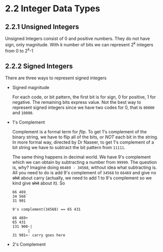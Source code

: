 # 2.2 Integer Data Types

## 2.2.1 Unsigned Integers

Unsigned Integers consist of 0 and positive numbers. They do not have sign, only magnitude. With *k* number of bits we can represent 2<sup>*k*</sup>  integers from 0 to 2<sup>*k*</sup>-1

## 2.2.2 Signed Integers

There are three ways to represent signed integers

- Signed magnitude

    For each code, or bit pattern, the first bit is for sign, 0 for positive, 1 for negative. The remaining bits express value.
    Not the best way to represent signed integers since we have two codes for 0, that is `00000` and `10000`.

- 1's Complement

    Complement is a formal term for *flip*. To get 1's complement of the binary string, we have to flip all of the bits, or *NOT* each bit in the string. In more formal way, directed by Dr Naseer, to get 1's complement of a bit string we have to subtract the bit pattern from `11111`.

    The same thing happens in decimal world. We have 9's complement which we can obtain by subtracting a number from `99999`. The question is, why? Imagine doing `66469 - 34568`, without idea what subtracting is. All you need to do is add 9's complement of `34568` to `66469` and give no ~~shit~~ about carry (actually, we need to add 1 to 9's complement so we kind give ~~shit~~ about it). So

    ```
    66 469_
    34 568
    31 901

    9's complement(34568) == 65 431
    
    66 469+
    65 431
   131 900-|
           |
    31 901<- carry goes here 
    ```

- 2's Complement

    
